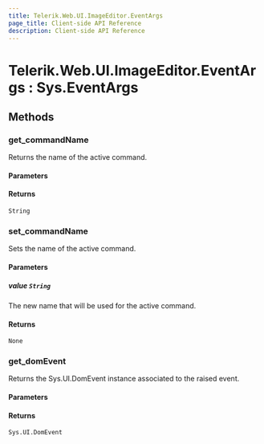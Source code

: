 ```yaml
---
title: Telerik.Web.UI.ImageEditor.EventArgs
page_title: Client-side API Reference
description: Client-side API Reference
---
```


# Telerik.Web.UI.ImageEditor.EventArgs : Sys.EventArgs 

## Methods

###  get_commandName

Returns the name of the active command.

#### Parameters

#### Returns

`String`

###  set_commandName

Sets the name of the active command.

#### Parameters

##### value `String`

The new name that will be used for the active command.

#### Returns

`None`

###  get_domEvent

Returns the Sys.UI.DomEvent instance associated to the raised event.

#### Parameters

#### Returns

`Sys.UI.DomEvent` 
